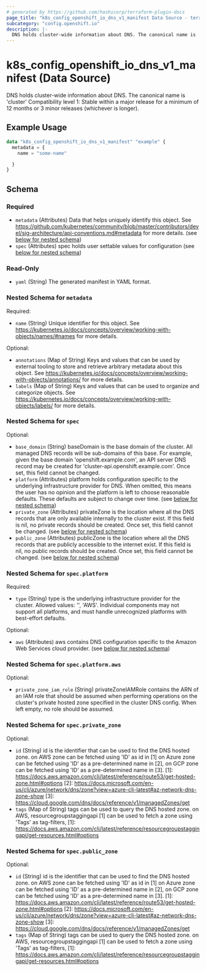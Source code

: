 ```yaml
---
# generated by https://github.com/hashicorp/terraform-plugin-docs
page_title: "k8s_config_openshift_io_dns_v1_manifest Data Source - terraform-provider-k8s"
subcategory: "config.openshift.io"
description: |-
  DNS holds cluster-wide information about DNS. The canonical name is 'cluster'  Compatibility level 1: Stable within a major release for a minimum of 12 months or 3 minor releases (whichever is longer).
---
```


# k8s_config_openshift_io_dns_v1_manifest (Data Source)

DNS holds cluster-wide information about DNS. The canonical name is 'cluster'  Compatibility level 1: Stable within a major release for a minimum of 12 months or 3 minor releases (whichever is longer).

## Example Usage

```terraform
data "k8s_config_openshift_io_dns_v1_manifest" "example" {
  metadata = {
    name = "some-name"

  }
}
```

<!-- schema generated by tfplugindocs -->
## Schema

### Required

- `metadata` (Attributes) Data that helps uniquely identify this object. See https://github.com/kubernetes/community/blob/master/contributors/devel/sig-architecture/api-conventions.md#metadata for more details. (see [below for nested schema](#nestedatt--metadata))
- `spec` (Attributes) spec holds user settable values for configuration (see [below for nested schema](#nestedatt--spec))

### Read-Only

- `yaml` (String) The generated manifest in YAML format.

<a id="nestedatt--metadata"></a>
### Nested Schema for `metadata`

Required:

- `name` (String) Unique identifier for this object. See https://kubernetes.io/docs/concepts/overview/working-with-objects/names/#names for more details.

Optional:

- `annotations` (Map of String) Keys and values that can be used by external tooling to store and retrieve arbitrary metadata about this object. See https://kubernetes.io/docs/concepts/overview/working-with-objects/annotations/ for more details.
- `labels` (Map of String) Keys and values that can be used to organize and categorize objects. See https://kubernetes.io/docs/concepts/overview/working-with-objects/labels/ for more details.


<a id="nestedatt--spec"></a>
### Nested Schema for `spec`

Optional:

- `base_domain` (String) baseDomain is the base domain of the cluster. All managed DNS records will be sub-domains of this base.  For example, given the base domain 'openshift.example.com', an API server DNS record may be created for 'cluster-api.openshift.example.com'.  Once set, this field cannot be changed.
- `platform` (Attributes) platform holds configuration specific to the underlying infrastructure provider for DNS. When omitted, this means the user has no opinion and the platform is left to choose reasonable defaults. These defaults are subject to change over time. (see [below for nested schema](#nestedatt--spec--platform))
- `private_zone` (Attributes) privateZone is the location where all the DNS records that are only available internally to the cluster exist.  If this field is nil, no private records should be created.  Once set, this field cannot be changed. (see [below for nested schema](#nestedatt--spec--private_zone))
- `public_zone` (Attributes) publicZone is the location where all the DNS records that are publicly accessible to the internet exist.  If this field is nil, no public records should be created.  Once set, this field cannot be changed. (see [below for nested schema](#nestedatt--spec--public_zone))

<a id="nestedatt--spec--platform"></a>
### Nested Schema for `spec.platform`

Required:

- `type` (String) type is the underlying infrastructure provider for the cluster. Allowed values: '', 'AWS'.  Individual components may not support all platforms, and must handle unrecognized platforms with best-effort defaults.

Optional:

- `aws` (Attributes) aws contains DNS configuration specific to the Amazon Web Services cloud provider. (see [below for nested schema](#nestedatt--spec--platform--aws))

<a id="nestedatt--spec--platform--aws"></a>
### Nested Schema for `spec.platform.aws`

Optional:

- `private_zone_iam_role` (String) privateZoneIAMRole contains the ARN of an IAM role that should be assumed when performing operations on the cluster's private hosted zone specified in the cluster DNS config. When left empty, no role should be assumed.



<a id="nestedatt--spec--private_zone"></a>
### Nested Schema for `spec.private_zone`

Optional:

- `id` (String) id is the identifier that can be used to find the DNS hosted zone.  on AWS zone can be fetched using 'ID' as id in [1] on Azure zone can be fetched using 'ID' as a pre-determined name in [2], on GCP zone can be fetched using 'ID' as a pre-determined name in [3].  [1]: https://docs.aws.amazon.com/cli/latest/reference/route53/get-hosted-zone.html#options [2]: https://docs.microsoft.com/en-us/cli/azure/network/dns/zone?view=azure-cli-latest#az-network-dns-zone-show [3]: https://cloud.google.com/dns/docs/reference/v1/managedZones/get
- `tags` (Map of String) tags can be used to query the DNS hosted zone.  on AWS, resourcegroupstaggingapi [1] can be used to fetch a zone using 'Tags' as tag-filters,  [1]: https://docs.aws.amazon.com/cli/latest/reference/resourcegroupstaggingapi/get-resources.html#options


<a id="nestedatt--spec--public_zone"></a>
### Nested Schema for `spec.public_zone`

Optional:

- `id` (String) id is the identifier that can be used to find the DNS hosted zone.  on AWS zone can be fetched using 'ID' as id in [1] on Azure zone can be fetched using 'ID' as a pre-determined name in [2], on GCP zone can be fetched using 'ID' as a pre-determined name in [3].  [1]: https://docs.aws.amazon.com/cli/latest/reference/route53/get-hosted-zone.html#options [2]: https://docs.microsoft.com/en-us/cli/azure/network/dns/zone?view=azure-cli-latest#az-network-dns-zone-show [3]: https://cloud.google.com/dns/docs/reference/v1/managedZones/get
- `tags` (Map of String) tags can be used to query the DNS hosted zone.  on AWS, resourcegroupstaggingapi [1] can be used to fetch a zone using 'Tags' as tag-filters,  [1]: https://docs.aws.amazon.com/cli/latest/reference/resourcegroupstaggingapi/get-resources.html#options
